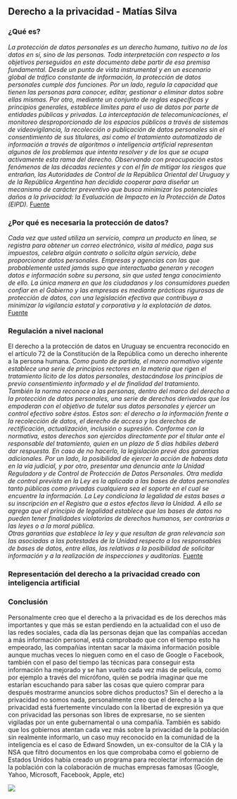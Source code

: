 ## Derecho a la privacidad - Matías Silva

### ¿Qué es?

_La protección de datos personales es un derecho humano, tuitivo no de los datos en sí, sino de las personas. Toda interpretación con respecto a los objetivos perseguidos en este documento debe partir de esa premisa fundamental.
Desde un punto de vista instrumental y en un escenario global de tráfico constante de información, la protección de datos personales cumple dos funciones. Por un lado, regula la capacidad que tienen las personas para conocer, editar, gestionar o eliminar datos sobre ellas mismas. Por otro, mediante un conjunto de reglas específicas y principios generales, establece límites para el uso de datos por parte de entidades públicas y privadas.
La interceptación de telecomunicaciones, el monitoreo desproporcionado de los espacios públicos a través de sistemas de videovigilancia, la recolección o publicación de datos personales sin el consentimiento de sus titulares, así como el tratamiento automatizado de información a través de algoritmos o inteligencia artificial representan algunos de los problemas que intenta resolver y de los que se ocupa activamente esta rama del derecho.
Observando con preocupación estos fenómenos de las décadas recientes y con el fin de mitigar los riesgos que entrañan, las Autoridades de Control de la República Oriental del Uruguay y de la República Argentina han decidido cooperar para diseñar un mecanismo de carácter preventivo que busca minimizar los potenciales daños a la privacidad: la Evaluación de Impacto en la Protección de Datos (EIPD)._ [Fuente](https://www.gub.uy/agencia-gobierno-electronico-sociedad-informacion-conocimiento/comunicacion/publicaciones/guia-evaluacion-impacto-proteccion-datos/capitulo-1/11-derecho)

### ¿Por qué es necesaria la protección de datos?

_Cada vez que usted utiliza un servicio, compra un producto en línea, se registra para obtener un correo electrónico, visita al médico, paga sus impuestos, celebra algún contrato o solicita algún servicio, debe proporcionar datos personales. Empresas y agencias con las que probablemente usted jamás supo que interactuaba generan y recogen datos e información sobre su persona, sin que usted tenga conocimiento de ello. La única manera en que los ciudadanos y los consumidores pueden confiar en el Gobierno y las empresas es mediante prácticas rigurosas de protección de datos, con una legislación efectiva que contribuya a minimizar la vigilancia estatal y corporativa y la explotación de datos._ [Fuente](https://privacyinternational.org/sites/default/files/2018-11/Part%201%20-%20Proteccio%CC%81n%20de%20Datos_web_1.pdf)

### Regulación a nivel nacional

El derecho a la protección de datos en Uruguay se encuentra reconocido en el artículo 72 de la Constitución de la República como un derecho inherente a la persona humana.
_Como punto de partida, el marco normativo vigente establece una serie de principios rectores en la materia que rigen el tratamiento lícito de los datos personales, destacándose los principios de previo consentimiento informado y el de finalidad del tratamiento.  
También la norma reconoce a las personas, dentro del marco del derecho a la protección de datos personales, una serie de derechos derivados que los empoderan con el objetivo de tutelar sus datos personales y ejercer un control efectivo sobre éstos. Estos son: el derecho a la información frente a la recolección de datos, el derecho de acceso y los derechos de rectificación, actualización, inclusión o supresión. 
Conforme con la normativa, estos derechos son ejercidos directamente por el titular ante el responsable del tratamiento, quien en un plazo de 5 días hábiles deberá dar respuesta. En caso de no hacerlo, la legislación prevé dos garantías adicionales. Por un lado, la posibilidad de ejercer la acción de habeas data en la vía judicial, y por otro, presentar una denuncia ante la Unidad Reguladora y de Control de Protección de Datos Personales.
Otra medida de control prevista en la Ley es la aplicada a las bases de datos personales tanto públicas como privadas cualquiera sea el soporte en el cual se encuentre la información. La Ley condiciona la legalidad de estas bases a su inscripción en el Registro que a estos efectos lleva la Unidad. A ello se agrega que el principio de legalidad establece que las bases de datos no pueden tener finalidades violatorias de derechos humanos, ser contrarias a las leyes o a la moral pública.  
Otras garantías que establece la ley y que resultan de gran relevancia son las asociadas a las potestades de la Unidad respecto a los responsables de bases de datos, entre ellas, las relativas a la posibilidad de solicitar información y a la realización de inspecciones y auditorías._ [Fuente](https://www.ohchr.org/sites/default/files/Documents/Issues/Privacy/Uruguay.pdf)

### Representación del derecho a la privacidad creado con inteligencia artificial


### Conclusión

Personalmente creo que el derecho a la privacidad es de los derechos más importantes y que más se estan perdiendo en la actualidad con el uso de las redes sociales, cada día las personas dejan que las compañías accedan a más información personal, está comprobado que con el tiempo esto ha empeorado, las compañías intentan sacar la máxima información posible aunque muchas veces lo nieguen como en el caso de Google o Facebook, también con el paso del tiempo las técnicas para conseguir esta información ha mejorado y se han vuelto cada vez más de película, como por ejemplo a través del micrófono, quién se podría imaginar que me estarían escuchando para saber las cosas que quiero comprar para después mostrarme anuncios sobre dichos productos? 
Sin el derecho a la privacidad no somos nada, personalmente creo que el derecho a la privacidad está fuertemente vinculado con la libertad de expresión ya que con privacidad las personas son libres de expresarse, no se sienten vigiladas por un ente gubernamental o una compañía. 
También es sabido que los gobiernos atentan cada vez más sobre la privacidad de la población sin realmente informarlo, un caso muy reconocido en la comunidad de la inteligencia es el caso de Edward Snowden, un ex-consultor de la CIA y la NSA que filtró documentos en los que comprobaba como el gobierno de Estados Unidos había creado un programa para recolectar información de la población con la colaboración de muchas empresas famosas (Google, Yahoo, Microsoft, Facebook, Apple, etc)

![](https://upload.wikimedia.org/wikipedia/commons/f/f3/PRISM_Collection_Details.jpg)

